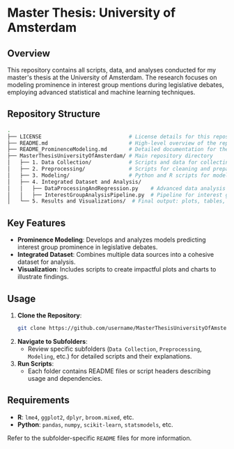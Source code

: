 # Master Thesis: University of Amsterdam

## Overview
This repository contains all scripts, data, and analyses conducted for my master's thesis at the University of Amsterdam. The research focuses on modeling prominence in interest group mentions during legislative debates, employing advanced statistical and machine learning techniques.

## Repository Structure
```bash
.
├── LICENSE                            # License details for this repository
├── README.md                          # High-level overview of the repository
├── README_ProminenceModeling.md       # Detailed documentation for the Prominence Modeling folder
├── MasterThesisUniversityOfAmsterdam/ # Main repository directory
│   ├── 1. Data Collection/            # Scripts and data for collecting raw legislative data
│   ├── 2. Preprocessing/              # Scripts for cleaning and preparing data for analysis
│   ├── 3. Modeling/                   # Python and R scripts for modeling prominence
│   ├── 4. Integrated Dataset and Analysis/ 
│   │   ├── DataProcessingAndRegression.py    # Advanced data analysis and regression scripts
│   │   ├── InterestGroupAnalysisPipeline.py  # Pipeline for interest group-specific analysis
│   └── 5. Results and Visualizations/  # Final output: plots, tables, and summaries
```

## Key Features
- **Prominence Modeling**: Develops and analyzes models predicting interest group prominence in legislative debates.
- **Integrated Dataset**: Combines multiple data sources into a cohesive dataset for analysis.
- **Visualization**: Includes scripts to create impactful plots and charts to illustrate findings.

## Usage
1. **Clone the Repository**:
   ```bash
   git clone https://github.com/username/MasterThesisUniversityOfAmsterdam.git
   ```
2. **Navigate to Subfolders**:
   - Review specific subfolders (`Data Collection`, `Preprocessing`, `Modeling`, etc.) for detailed scripts and their explanations.
3. **Run Scripts**:
   - Each folder contains README files or script headers describing usage and dependencies.

## Requirements
- **R**: `lme4`, `ggplot2`, `dplyr`, `broom.mixed`, etc.
- **Python**: `pandas`, `numpy`, `scikit-learn`, `statsmodels`, etc.

Refer to the subfolder-specific `README` files for more information.

